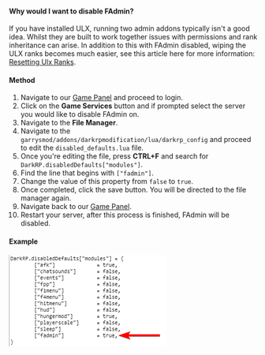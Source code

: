#### Why would I want to disable FAdmin?
If you have installed ULX, running two admin addons typically isn't a good idea. Whilst they are built to work together issues with permissions and rank inheritance can arise. In addition to this with FAdmin disabled, wiping the ULX ranks becomes much easier, see this article here for more information: [Resetting Ulx Ranks](https://help.hexanenetworks.com/garrys-mod/server-configuration/resetting-ulx-ranks).

#### Method
1. Navigate to our [Game Panel](https://gamepanel.hexanenetworks.com/) and proceed to login.
2. Click on the **Game Services** button and if prompted select the server you would like to disable FAdmin on.
3. Navigate to the **File Manager**.
4. Navigate to the `garrysmod/addons/darkrpmodification/lua/darkrp_config` and proceed to edit the `disabled_defaults.lua` file.
5. Once you're editing the file, press **CTRL+F** and search for `DarkRP.disabledDefaults["modules"]`.
6. Find the line that begins with `["fadmin"]`.
7. Change the value of this property from `false` to `true`.
8. Once completed, click the save button. You will be directed to the file manager again.
9. Navigate back to our [Game Panel](https://gamepanel.hexanenetworks.com/).
10. Restart your server, after this process is finished, FAdmin will be disabled.

#### Example
![](https://raw.githubusercontent.com/HexaneNetworks/help-assets/master/assets/disabling-fadmin.png)